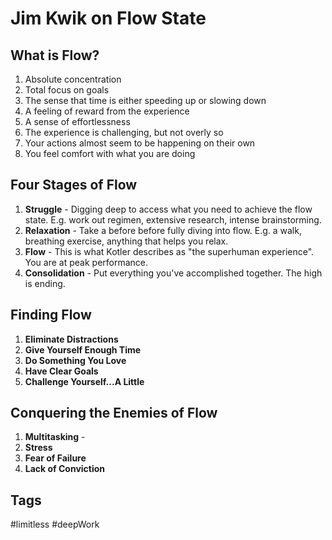 # Jim Kwik on Flow State

## What is Flow?
1. Absolute concentration
2. Total focus on goals
3. The sense that time is either speeding up or slowing down
4. A feeling of reward from the experience
5. A sense of effortlessness
6. The experience is challenging, but not overly so
7. Your actions almost seem to be happening on their own
8. You feel comfort with what you are doing
## Four Stages of Flow
1. **Struggle** - Digging deep to access what you need to achieve the flow state. E.g. work out regimen, extensive research, intense brainstorming.
2. **Relaxation** - Take a before before fully diving into flow. E.g. a walk, breathing exercise, anything that helps you relax.
3. **Flow** - This is what Kotler describes as "the superhuman experience". You are at peak performance.
4. **Consolidation** - Put everything you've accomplished together. The high is ending.
## Finding Flow
1. **Eliminate Distractions**
2. **Give Yourself Enough Time**
3. **Do Something You Love**
4. **Have Clear Goals**
5. **Challenge Yourself...A Little**
## Conquering the Enemies of Flow
1. **Multitasking** - 
2. **Stress**
3. **Fear of Failure**
4. **Lack of Conviction**

## Tags
#limitless #deepWork
